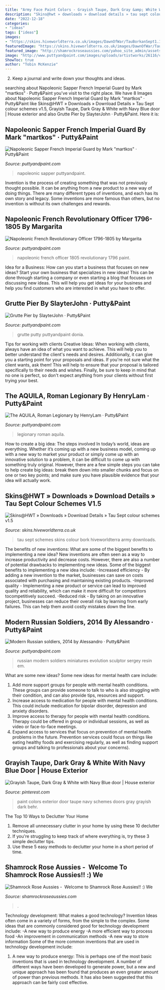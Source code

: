 ```yaml
---
title: "Army Face Paint Colors - Grayish Taupe, Dark Gray &amp; White With Navy Blue Door"
description: "Skins@hwt » downloads » download details » tau sept colour schemes v1.5"
date: "2022-12-18"
categories:
- "ideas"
tags: ["ideas"]
images:
- "https://skins.hiveworldterra.co.uk/images/DawnOfWar/TauBorkanSept1.1.jpg"
featuredImage: "https://skins.hiveworldterra.co.uk/images/DawnOfWar/TauBorkanSept1.1.jpg"
featured_image: "http://shamrockroseaussies.com/yahoo_site_admin/assets/images/DSC_0576.13110654_std.jpg"
image: "http://www.puttyandpaint.com/images/uploads/artistworks/26116/cache/px-fje5i4oc__sized_l.jpg"
ShowToc: true
author: "Tobin McKenzie"
---
```



2. Keep a journal and write down your thoughts and ideas.

	

		
searching about Napoleonic Sapper French Imperial Guard by Mark &quot;martkos&quot; · Putty&amp;Paint you've visit to the right place. We have 8 Images about Napoleonic Sapper French Imperial Guard by Mark &quot;martkos&quot; · Putty&amp;Paint like Skins@HWT » Downloads » Download Details » Tau Sept colour schemes v1.5, Grayish Taupe, Dark Gray &amp; White with Navy Blue door | House exterior and also Grutte Pier by SlayterJohn · Putty&amp;Paint. Here it is:
		
    
## Napoleonic Sapper French Imperial Guard By Mark &quot;martkos&quot; · Putty&amp;Paint

<img loading=lazy src="https://www.puttyandpaint.com/images/uploads/artistworks/28536/cache/sapper2__sized_l.jpg" onerror="this.onerror=null;this.src='https://tse4.mm.bing.net/th?id=OIP.LLA2H9s-vHXYazY9L4sWpQHaJ4&amp;pid=15.1';" alt="Napoleonic Sapper French Imperial Guard by Mark &quot;martkos&quot; · Putty&amp;Paint">

_Source: puttyandpaint.com_

>napoleonic sapper puttyandpaint. 

	

Invention is the process of creating something that was not previously thought possible. It can be anything from a new product to a new way of doing things. There are many different types of inventions, and each has its own story and legacy. Some inventions are more famous than others, but no invention is without its own challenges and rewards.

    
## Napoleonic French Revolutionary Officer 1796-1805 By Margarita

<img loading=lazy src="http://www.puttyandpaint.com/images/uploads/artistworks/26116/cache/px-fje5i4oc__sized_l.jpg" onerror="this.onerror=null;this.src='https://tse3.mm.bing.net/th?id=OIP.5sYqXFsRtOWYsrkxC8DsGQHaLA&amp;pid=15.1';" alt="Napoleonic French Revolutionary Officer 1796-1805 by Margarita">

_Source: puttyandpaint.com_

>napoleonic french officer 1805 revolutionary 1796 paint. 

	

Idea for a Business: How can you start a business that focuses on new ideas?
Start your own business that specializes in new ideas! This can be done through starting a company or even starting a blog that focuses on discussing new ideas. This will help you get ideas for your business and help you find customers who are interested in what you have to offer.

    
## Grutte Pier By SlayterJohn · Putty&amp;Paint

<img loading=lazy src="https://www.puttyandpaint.com/images/uploads/artistworks/22846/cache/1__sized_l.jpg" onerror="this.onerror=null;this.src='https://tse1.mm.bing.net/th?id=OIP.caH_ZjZusHMjrlMclFX9GAHaLo&amp;pid=15.1';" alt="Grutte Pier by SlayterJohn · Putty&amp;Paint">

_Source: puttyandpaint.com_

>grutte putty puttyandpaint donia. 

	

Tips for working with clients
Creative Ideas: When working with clients, always have an idea of what you want to achieve. This will help you to better understand the client's needs and desires. Additionally, it can give you a starting point for your proposals and ideas. If you're not sure what the client wants, ask them! This will help to ensure that your proposal is tailored specifically to their needs and wishes. Finally, be sure to keep in mind that no one is perfect, so don't expect anything from your clients without first trying your best.

    
## The AQUILA, Roman Legionary By HenryLam · Putty&amp;Paint

<img loading=lazy src="https://www.puttyandpaint.com/images/uploads/artistworks/7429/cache/20150127_004630__sized_l.jpg" onerror="this.onerror=null;this.src='https://tse1.mm.bing.net/th?id=OIP.0qPJY8lXF61lm57xLcJ5UwHaNJ&amp;pid=15.1';" alt="The AQUILA, Roman Legionary by HenryLam · Putty&amp;Paint">

_Source: puttyandpaint.com_

>legionary roman aquila. 

	

How to create a big idea: The steps involved
In today’s world, ideas are everything. Whether it’s coming up with a new business model, coming up with a new way to market your product or simply come up with an innovative solution to a problem, it can be difficult to come up with something truly original. However, there are a few simple steps you can take to help create big ideas: break them down into smaller chunks and focus on one or two key points; and make sure you have plausible evidence that your idea will actually work.

    
## Skins@HWT » Downloads » Download Details » Tau Sept Colour Schemes V1.5

<img loading=lazy src="https://skins.hiveworldterra.co.uk/images/DawnOfWar/TauBorkanSept1.1.jpg" onerror="this.onerror=null;this.src='https://tse2.mm.bing.net/th?id=OIP.rFEIx-RhcdGnfm4yY1Eo5wHaIi&amp;pid=15.1';" alt="Skins@HWT » Downloads » Download Details » Tau Sept colour schemes v1.5">

_Source: skins.hiveworldterra.co.uk_

>tau sept schemes skins colour bork hiveworldterra army downloads. 

	

The benefits of new inventions: What are some of the biggest benefits to implementing a new idea?
New inventions are often seen as a way to increase productivity and decrease costs. However, there are also a number of potential drawbacks to implementing new ideas. Some of the biggest benefits to implementing a new idea include: 
-Increased efficiency - By adding a new invention to the market, businesses can save on costs associated with purchasing and maintaining existing products. 
-Improved quality - Implementing a new product or service can lead to improved quality and reliability, which can make it more difficult for competitors tocompetitively succeed. 
-Reduced risk - By taking on an innovative project, businesses can reduce their overall risk by learning from early failures. This can help them avoid costly mistakes down the line.

    
## Modern Russian Soldiers, 2014 By Alessandro · Putty&amp;Paint

<img loading=lazy src="https://www.puttyandpaint.com/images/uploads/artistworks/14034/final-my-7__sized.jpg" onerror="this.onerror=null;this.src='https://tse3.mm.bing.net/th?id=OIP.dOMhR4syGULu6qiWxxG4oQHaJ3&amp;pid=15.1';" alt="Modern Russian soldiers, 2014 by Alessandro · Putty&amp;Paint">

_Source: puttyandpaint.com_

>russian modern soldiers miniatures evolution sculptor sergey resin em. 

	

What are some new ideas?
Some new ideas for mental health care include:
1. Add more support groups for people with mental health conditions. These groups can provide someone to talk to who is also struggling with their condition, and can also provide tips, resources and support.
2. Increase access to medication for people with mental health conditions. This could include medication for bipolar disorder, depression and anxiety disorders.
3. Improve access to therapy for people with mental health conditions. Therapy could be offered in group or individual sessions, as well as video or face-to-face meetings.
4. Expand access to services that focus on prevention of mental health problems in the future. Prevention services could focus on things like eating healthy foods and exercising regularly, as well as finding support groups and talking to professionals about your concerns).

    
## Grayish Taupe, Dark Gray &amp; White With Navy Blue Door | House Exterior

<img loading=lazy src="https://i.pinimg.com/736x/80/77/c6/8077c6b3d5dc3bb7c76d132963a6f5d8--blue-doors-house-colors.jpg" onerror="this.onerror=null;this.src='https://tse4.mm.bing.net/th?id=OIP.M6osyz3JQPKJr8ID6id_pQHaKl&amp;pid=15.1';" alt="Grayish Taupe, Dark Gray &amp; White with Navy Blue door | House exterior">

_Source: pinterest.com_

>paint colors exterior door taupe navy schemes doors gray grayish dark behr. 

	

The Top 10 Ways to Declutter Your Home
1. Remove all unnecessary clutter in your home by using these 10 declutter techniques.
2. If you're struggling to keep track of where everything is, try these 3 simple declutter tips.
3. Use these 5 easy methods to declutter your home in a short period of time.

    
## Shamrock Rose Aussies - ﻿﻿﻿ Welcome To Shamrock Rose Aussies!! :) We

<img loading=lazy src="http://shamrockroseaussies.com/yahoo_site_admin/assets/images/DSC_0576.13110654_std.jpg" onerror="this.onerror=null;this.src='https://tse2.mm.bing.net/th?id=OIP.BLTOL6XPwbDDRtMsusZ51AHaGR&amp;pid=15.1';" alt="Shamrock Rose Aussies - ﻿﻿﻿ Welcome to Shamrock Rose Aussies!! :) We">

_Source: shamrockroseaussies.com_

>. 

	

Technology development: What makes a good technology?
Invention Ideas often come in a variety of forms, from the simple to the complex. Some ideas that are commonly considered good for technology development include: 
-A new way to produce energy 
-A more efficient way to process food 
-An improvement in communication methods 
-A new way to store information 
Some of the more common inventions that are used in technology development include:


1) A new way to produce energy: This is perhaps one of the most basic inventions that is used in technology development. A number of different ways have been developed to generate power, but a new and unique approach has been found that produces an even greater amount of power than previous methods. It has also been suggested that this approach can be fairly cost effective.

